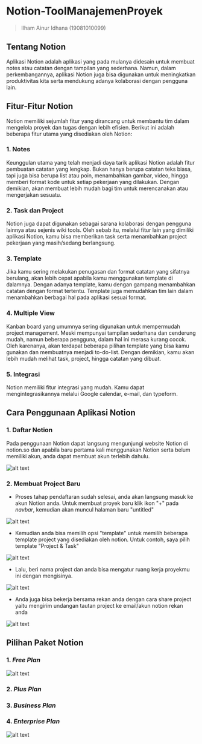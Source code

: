 # Notion-ToolManajemenProyek
> Ilham Ainur Idhana (19081010099)

## Tentang Notion
   Aplikasi Notion adalah aplikasi yang pada mulanya didesain untuk membuat notes atau catatan dengan tampilan yang sederhana. Namun, dalam perkembangannya, aplikasi Notion juga bisa digunakan untuk meningkatkan produktivitas kita serta mendukung adanya kolaborasi dengan pengguna lain. 

## Fitur-Fitur Notion
   Notion memiliki sejumlah fitur yang dirancang untuk membantu tim dalam mengelola proyek dan tugas dengan lebih efisien. Berikut ini adalah beberapa fitur utama yang disediakan oleh Notion:
   
### 1. Notes
Keunggulan utama yang telah menjadi daya tarik aplikasi Notion adalah fitur pembuatan catatan yang lengkap. Bukan hanya berupa catatan teks biasa, tapi juga bisa berupa list atau poin, menambahkan gambar, video, hingga memberi format kode untuk setiap pekerjaan yang dilakukan. Dengan demikian, akan membuat lebih mudah bagi tim untuk merencanakan atau mengerjakan sesuatu.

### 2. Task dan Project
Notion juga dapat digunakan sebagai sarana kolaborasi dengan pengguna lainnya atau sejenis wiki tools. Oleh sebab itu, melalui fitur lain yang dimiliki aplikasi Notion, kamu bisa memberikan task serta menambahkan project pekerjaan yang masih/sedang berlangsung.

### 3. Template
Jika kamu sering melakukan penugasan dan format catatan yang sifatnya berulang, akan lebih cepat apabila kamu menggunakan template di dalamnya. Dengan adanya template, kamu dengan gampang menambahkan catatan dengan format tertentu. Template juga memudahkan tim lain dalam menambahkan berbagai hal pada aplikasi sesuai format. 

### 4. Multiple View
Kanban board yang umumnya sering digunakan untuk mempermudah project management. Meski mempunyai tampilan sederhana dan cenderung mudah, namun beberapa pengguna, dalam hal ini merasa kurang cocok.  Oleh karenanya, akan terdapat beberapa pilihan template yang bisa kamu gunakan dan membuatnya menjadi to-do-list. Dengan demikian, kamu akan lebih mudah melihat task, project, hingga catatan yang dibuat.  

### 5. Integrasi
Notion memiliki fitur integrasi yang mudah. Kamu dapat mengintegrasikannya melalui Google calendar, e-mail, dan typeform.  

## Cara Penggunaan Aplikasi Notion
### 1. Daftar Notion
Pada penggunaan Notion dapat langsung mengunjungi website Notion di notion.so dan apabila baru pertama kali menggunakan Notion serta belum memiliki akun, anda dapat membuat akun terlebih dahulu.

![alt text](https://github.com/ilhmainr/Notion/blob/main/image%20notion/n%20login.png)

### 2. Membuat Project Baru
*  Proses tahap pendaftaran sudah selesai, anda akan langsung masuk ke akun Notion anda. Untuk membuat proyek baru klik ikon "+" pada *navbar*, kemudian akan muncul halaman baru "untitled"

![alt text](https://github.com/ilhmainr/Notion/blob/main/image%20notion/n%20new%20project%201.png)

*   Kemudian anda bisa memilih opsi "template" untuk memilih beberapa template project yang disediakan oleh notion. Untuk contoh, saya pilih template "Project & Task"

![alt text](https://github.com/ilhmainr/Notion/blob/main/image%20notion/n%20task.png)

*   Lalu, beri nama project dan anda bisa mengatur ruang kerja proyekmu ini dengan mengisinya.

![alt text](https://github.com/ilhmainr/Notion/blob/main/image%20notion/n%20task%202.png)

*   Anda juga bisa bekerja bersama rekan anda dengan cara share project yaitu mengirim undangan tautan project ke email/akun notion rekan anda

![alt text](https://github.com/ilhmainr/Notion/blob/main/image%20notion/n%20share.png)

## Pilihan Paket Notion
### 1. *Free Plan*

![alt text](https://github.com/ilhmainr/Notion/blob/main/image%20notion/free%20plan.png)

### 2. *Plus Plan*

### 3. *Business Plan*

### 4. *Enterprise Plan*

![alt text](https://github.com/ilhmainr/Notion/blob/main/image%20notion/another%20plan.png)
